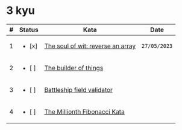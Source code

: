 # 3 kyu

| #   | Status                  | Kata                                                                                        | Date         |
| --- | ----------------------- | ------------------------------------------------------------------------------------------- | ------------ |
| 1   | <ul><li> [x] </li></ul> | [The soul of wit: reverse an array](https://www.codewars.com/kata/59b81886460387d8fc000043) | `27/05/2023` |
| 2   | <ul><li> [ ] </li></ul> | [The builder of things](https://www.codewars.com/kata/5571d9fc11526780a000011a)             |              |
| 3   | <ul><li> [ ] </li></ul> | [Battleship field validator](https://www.codewars.com/kata/52bb6539a4cf1b12d90005b7)        |              |
| 4   | <ul><li> [ ] </li></ul> | [The Millionth Fibonacci Kata](https://www.codewars.com/kata/53d40c1e2f13e331fc000c26)      |              |
